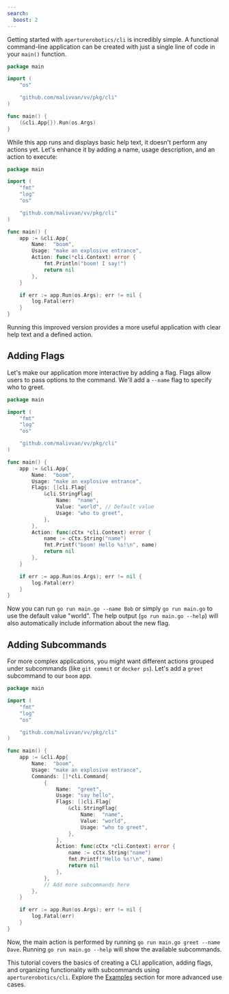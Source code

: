 ```yaml
---
search:
  boost: 2
---
```


Getting started with `aperturerobotics/cli` is incredibly simple. A functional command-line application can be created with just a single line of code in your `main()` function.

<!-- {
  "args": ["&#45;&#45;help"],
  "output": "A new cli application"
} -->
```go
package main

import (
	"os"

	"github.com/malivvan/vv/pkg/cli"
)

func main() {
	(&cli.App{}).Run(os.Args)
}
```

While this app runs and displays basic help text, it doesn't perform any actions yet. Let's enhance it by adding a name, usage description, and an action to execute:

<!-- {
  "output": "boom! I say!"
} -->
```go
package main

import (
	"fmt"
	"log"
	"os"

	"github.com/malivvan/vv/pkg/cli"
)

func main() {
	app := &cli.App{
		Name:  "boom",
		Usage: "make an explosive entrance",
		Action: func(*cli.Context) error {
			fmt.Println("boom! I say!")
			return nil
		},
	}

	if err := app.Run(os.Args); err != nil {
		log.Fatal(err)
	}
}
```

Running this improved version provides a more useful application with clear help text and a defined action.

## Adding Flags

Let's make our application more interactive by adding a flag. Flags allow users to pass options to the command. We'll add a `--name` flag to specify who to greet.

<!-- {
  "args": ["&#45;&#45;name", "Alice"],
  "output": "boom! Hello Alice!"
} -->
```go
package main

import (
	"fmt"
	"log"
	"os"

	"github.com/malivvan/vv/pkg/cli"
)

func main() {
	app := &cli.App{
		Name:  "boom",
		Usage: "make an explosive entrance",
		Flags: []cli.Flag{
			&cli.StringFlag{
				Name:  "name",
				Value: "world", // Default value
				Usage: "who to greet",
			},
		},
		Action: func(cCtx *cli.Context) error {
			name := cCtx.String("name")
			fmt.Printf("boom! Hello %s!\n", name)
			return nil
		},
	}

	if err := app.Run(os.Args); err != nil {
		log.Fatal(err)
	}
}
```

Now you can run `go run main.go --name Bob` or simply `go run main.go` to use the default value "world". The help output (`go run main.go --help`) will also automatically include information about the new flag.

## Adding Subcommands

For more complex applications, you might want different actions grouped under subcommands (like `git commit` or `docker ps`). Let's add a `greet` subcommand to our `boom` app.

<!-- {
  "args": ["greet", "&#45;&#45;name", "Carol"],
  "output": "Hello Carol!"
} -->
```go
package main

import (
	"fmt"
	"log"
	"os"

	"github.com/malivvan/vv/pkg/cli"
)

func main() {
	app := &cli.App{
		Name:  "boom",
		Usage: "make an explosive entrance",
		Commands: []*cli.Command{
			{
				Name:  "greet",
				Usage: "say hello",
				Flags: []cli.Flag{
					&cli.StringFlag{
						Name:  "name",
						Value: "world",
						Usage: "who to greet",
					},
				},
				Action: func(cCtx *cli.Context) error {
					name := cCtx.String("name")
					fmt.Printf("Hello %s!\n", name)
					return nil
				},
			},
			// Add more subcommands here
		},
	}

	if err := app.Run(os.Args); err != nil {
		log.Fatal(err)
	}
}
```

Now, the main action is performed by running `go run main.go greet --name Dave`. Running `go run main.go --help` will show the available subcommands.

This tutorial covers the basics of creating a CLI application, adding flags, and organizing functionality with subcommands using `aperturerobotics/cli`. Explore the [Examples](../examples/) section for more advanced use cases.
